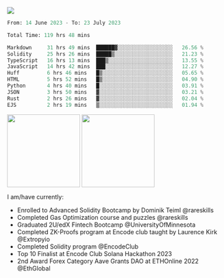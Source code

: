 <div align="left">
<div/> 

<img src="https://wakatime.com/badge/user/39656be6-a34f-44a0-8412-8ef48d72ffb1.svg" />
  
<!--START_SECTION:waka-->

```python
From: 14 June 2023 - To: 23 July 2023

Total Time: 119 hrs 48 mins

Markdown     31 hrs 49 mins  ██████▓░░░░░░░░░░░░░░░░░░   26.56 %
Solidity     25 hrs 26 mins  █████▒░░░░░░░░░░░░░░░░░░░   21.23 %
TypeScript   16 hrs 13 mins  ███▒░░░░░░░░░░░░░░░░░░░░░   13.55 %
JavaScript   14 hrs 42 mins  ███░░░░░░░░░░░░░░░░░░░░░░   12.27 %
Huff         6 hrs 46 mins   █▒░░░░░░░░░░░░░░░░░░░░░░░   05.65 %
HTML         5 hrs 52 mins   █▒░░░░░░░░░░░░░░░░░░░░░░░   04.90 %
Python       4 hrs 40 mins   █░░░░░░░░░░░░░░░░░░░░░░░░   03.91 %
JSON         3 hrs 50 mins   ▓░░░░░░░░░░░░░░░░░░░░░░░░   03.21 %
Rust         2 hrs 26 mins   ▓░░░░░░░░░░░░░░░░░░░░░░░░   02.04 %
EJS          2 hrs 19 mins   ▒░░░░░░░░░░░░░░░░░░░░░░░░   01.94 %
```

<!--END_SECTION:waka-->
  
<img align="center" height="170" src="https://github-readme-stats-sigma-five.vercel.app/api?username=mmsaki&show_icons=true&bg_color=00000000"/>
<img align="center" height="170" src="https://github-readme-stats-sigma-five.vercel.app/api/top-langs/?username=mmsaki&count_private=true&layout=compact&langs_count=8&hide=jupyter%20notebook"/>
 
<br>
 
I am/have currently:
- Enrolled to Advanced Solidity Bootcamp by Dominik Teiml @rareskills
- Completed Gas Optimization course and puzzles @rareskills
- Graduated 2U/edX Fintech Bootcamp @UniversityOfMinnesota
- Completed ZK-Proofs program at Encode club taught by Laurence Kirk @Extropyio
- Completed Solidity program @EncodeClub
- Top 10 Finalist at Encode Club Solana Hackathon 2023
- 2nd Award Forex Category Aave Grants DAO at ETHOnline 2022 @EthGlobal
